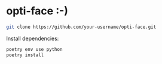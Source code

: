 # opti-face :-)

```bash
git clone https://github.com/your-username/opti-face.git
```

Install dependencies:
```bash
poetry env use python
poetry install
```